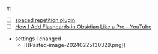 #1
- [ ] [spaced repetition plugin](https://www.youtube.com/watch?v=DwSNZEW6jCU)
- [ ] [How I Add Flashcards in Obsidian Like a Pro - YouTube](https://www.youtube.com/watch?v=nL2jW1CcslQ)
- settings I changed
	- ![[Pasted-image-20240225130329.png]]